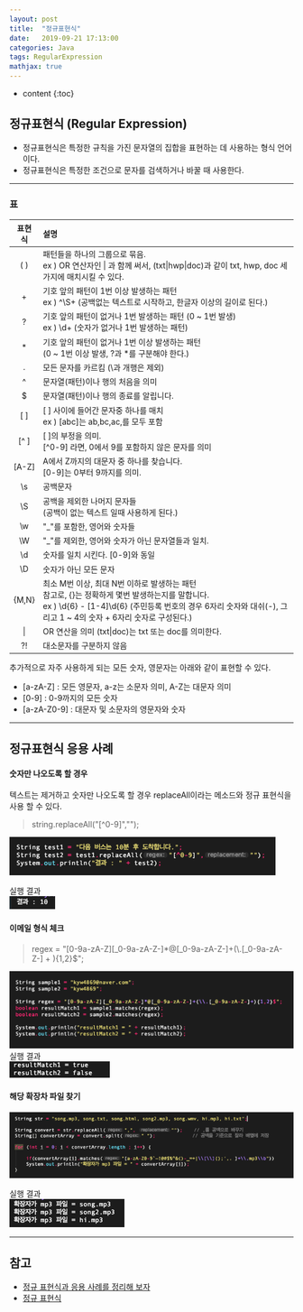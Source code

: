 ```yaml
---
layout: post
title:  "정규표현식"
date:   2019-09-21 17:13:00
categories: Java
tags: RegularExpression
mathjax: true
---
```


* content
{:toc}

## 정규표현식 (Regular Expression)
- 정규표현식은 특정한 규칙을 가진 문자열의 집합을 표현하는 데 사용하는 형식 언어이다.
- 정규표현식은 특정한 조건으로 문자를 검색하거나 바꿀 때 사용한다.  






---
### 표
| 표현식 | 설명 |
| :-----------------: | :-------------------------------------------------------- |
|( )|패턴들을 하나의 그룹으로 묶음. <br> ex ) OR 연산자인 \| 과 함께 써서, (txt\|hwp\|doc)과 같이 txt, hwp, doc 세가지에 매치시킬 수 있다.|
|+|기호 앞의 패턴이 1번 이상 발생하는 패턴 <br> ex ) ^\S+ (공백없는 텍스트로 시작하고, 한글자 이상의 길이로 된다.)|
|?|기호 앞의 패턴이 없거나 1번 발생하는 패턴 (0 ~ 1번 발생) <br> ex ) \d+ (숫자가 없거나 1번 발생하는 패턴)|
|*|기호 앞의 패턴이 없거나 1번 이상 발생하는 패턴 <br> (0 ~ 1번 이상 발생, ?과 *를 구분해야 한다.)|
|.|모든 문자를 카르킴 (\과 개행은 제외)|
|^|문자열(패턴)이나 행의 처음을 의미|
|$|문자열(패턴)이나 행의 종료를 알립니다.|
|[ ]|[ ] 사이에 들어간 문자중 하나를 매치 <br> ex ) [abc]는 ab,bc,ac,를 모두 포함|
|[^ ]|[ ]의 부정을 의미. <br> [^0-9] 라면, 0에서 9를 포함하지 않은 문자를 의미|
|[A-Z]|A에서 Z까지의 대문자 중 하나를 찾습니다. <br> [0-9]는 0부터 9까지를 의미.|
|\s|공백문자|
|\S|공백을 제외한 나머지 문자들 <br> (공백이 없는 텍스트 일때 사용하게 된다.)|
|\w|"_"를 포함한, 영어와 숫자들|
|\W|"_"를 제외한, 영어와 숫자가 아닌 문자열들과 일치.|
|\d|숫자를 일치 시킨다. [0-9]와 동일|
|\D|숫자가 아닌 모든 문자|
|{M,N}|최소 M번 이상, 최대 N번 이하로 발생하는 패턴 <br> 참고로, {}는 정확하게 몇번 발생하는지를 말합니다. <br> ex ) \d{6} \- [1-4]\d{6} (주민등록 번호의 경우 6자리 숫자와 대쉬(-), 그리고 1 ~ 4의 숫자 + 6자리 숫자로 구성된다.)|
|\||OR 연산을 의미 (txt\|doc)는 txt 또는 doc를 의미한다.|
|?!|대소문자를 구분하지 않음|

추가적으로 자주 사용하게 되는 모든 숫자, 영문자는 아래와 같이 표현할 수 있다.
- [a-zA-Z] : 모든 영문자, a-z는 소문자 의미, A-Z는 대문자 의미
- [0-9] : 0-9까지의 모든 숫자
- [a-zA-Z0-9] : 대문자 및 소문자의 영문자와 숫자


---
## 정규표현식 응용 사례
#### 숫자만 나오도록 할 경우
텍스트는 제거하고 숫자만 나오도록 할 경우 replaceAll이라는 메소드와 정규 표현식을 사용 할 수 있다.
> string.replaceAll("[^0-9]","");

![trace](/img/regular1.png)

실행 결과  
![trace](/img/regular2.png)

#### 이메일 형식 체크
> regex = "[0-9a-zA-Z][_0-9a-zA-Z-]*@[_0-9a-zA-Z-]+(\\.[_0-9a-zA-Z-] + ){1,2}$";

![trace](/img/regular3.png)
실행 결과  
![trace](/img/regular4.png)

#### 해당 확장차 파일 찾기
![trace](/img/regular5.png)

실행 결과  
![trace](/img/regular6.png)


---
## 참고  

* [정규 표현식과  응용 사례를 정리해 보자](https://developer88.tistory.com/89?category=219608)  
* [정규 표현식](https://developer88.tistory.com/89?category=219608)  
